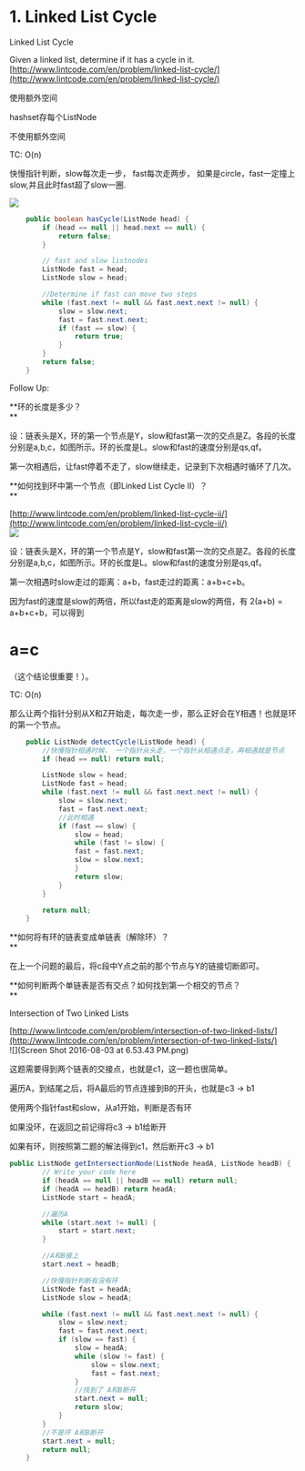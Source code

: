 # 1. Linked List Cycle

Linked List Cycle

Given a linked list, determine if it has a cycle in it.  
[http://www.lintcode.com/en/problem/linked-list-cycle/](http://www.lintcode.com/en/problem/linked-list-cycle/)

使用额外空间

hashset存每个ListNode



不使用额外空间

TC: O\(n\)

快慢指针判断，slow每次走一步， fast每次走两步， 如果是circle，fast一定撞上slow,并且此时fast超了slow一圈.

![](http://images.cnitblog.com/blog/354747/201311/05171805-64db9f059a1641e7afaf3dd8223c4fe7.jpg)

```java
    public boolean hasCycle(ListNode head) {  
        if (head == null || head.next == null) {
            return false;
        }

        // fast and slow listnodes
        ListNode fast = head;
        ListNode slow = head;

        //Determine if fast can move two steps
        while (fast.next != null && fast.next.next != null) {
            slow = slow.next;
            fast = fast.next.next;
            if (fast == slow) {
                return true;
            }
        }
        return false;
    }
```

Follow Up:

**环的长度是多少？  
**

设：链表头是X，环的第一个节点是Y，slow和fast第一次的交点是Z。各段的长度分别是a,b,c，如图所示。环的长度是L。slow和fast的速度分别是qs,qf。

第一次相遇后，让fast停着不走了，slow继续走，记录到下次相遇时循环了几次。

**如何找到环中第一个节点（即Linked List Cycle II）？  
**

[http://www.lintcode.com/en/problem/linked-list-cycle-ii/](http://www.lintcode.com/en/problem/linked-list-cycle-ii/)  
![](http://images.cnitblog.com/blog/354747/201311/05171805-64db9f059a1641e7afaf3dd8223c4fe7.jpg)

设：链表头是X，环的第一个节点是Y，slow和fast第一次的交点是Z。各段的长度分别是a,b,c，如图所示。环的长度是L。slow和fast的速度分别是qs,qf。

第一次相遇时slow走过的距离：a+b，fast走过的距离：a+b+c+b。

因为fast的速度是slow的两倍，所以fast走的距离是slow的两倍，有 2\(a+b\) = a+b+c+b，可以得到

# **a=c**

（这个结论很重要！）。

TC: O\(n\)

那么让两个指针分别从X和Z开始走，每次走一步，那么正好会在Y相遇！也就是环的第一个节点。

```java
    public ListNode detectCycle(ListNode head) {  
        //快慢指针相遇时候， 一个指针从头走，一个指针从相遇点走，再相遇就是节点
        if (head == null) return null;

        ListNode slow = head;
        ListNode fast = head;
        while (fast.next != null && fast.next.next != null) {
            slow = slow.next;
            fast = fast.next.next;
            //此时相遇
            if (fast == slow) {
                slow = head;
                while (fast != slow) {
                fast = fast.next;
                slow = slow.next;
                }
                return slow;
            }
        }

        return null;
    }
```

**如何将有环的链表变成单链表（解除环）？  
**

在上一个问题的最后，将c段中Y点之前的那个节点与Y的链接切断即可。

**如何判断两个单链表是否有交点？如何找到第一个相交的节点？  
**

Intersection of Two Linked Lists

[http://www.lintcode.com/en/problem/intersection-of-two-linked-lists/](http://www.lintcode.com/en/problem/intersection-of-two-linked-lists/)  
![](Screen Shot 2016-08-03 at 6.53.43 PM.png)

这题需要得到两个链表的交接点，也就是c1，这一题也很简单。

遍历A，到结尾之后，将A最后的节点连接到B的开头，也就是c3 -&gt; b1

使用两个指针fast和slow，从a1开始，判断是否有环

如果没环，在返回之前记得将c3 -&gt; b1给断开

如果有环，则按照第二题的解法得到c1，然后断开c3 -&gt; b1

```java
public ListNode getIntersectionNode(ListNode headA, ListNode headB) {
        // Write your code here
        if (headA == null || headB == null) return null;
        if (headA == headB) return headA;
        ListNode start = headA;

        //遍历A
        while (start.next != null) {
            start = start.next;
        }

        //A和B接上
        start.next = headB;

        //快慢指针判断有没有环
        ListNode fast = headA;
        ListNode slow = headA;

        while (fast.next != null && fast.next.next != null) {
            slow = slow.next;
            fast = fast.next.next;
            if (slow == fast) {
                slow = headA;
                while (slow != fast) {
                    slow = slow.next;
                    fast = fast.next;
                }
                //找到了 A和B断开
                start.next = null;
                return slow;
            }
        }
        //不是环 A和B断开
        start.next = null;
        return null;
    }
```



